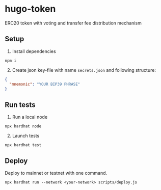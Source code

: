 # hugo-token
ERC20 token with voting and transfer fee distribution mechanism

## Setup
1. Install dependencies

```
npm i
```

2. Create json key-file with name `secrets.json` and following structure:
```json
{
  "mnemonic": "YOUR BIP39 PHRASE"
}
```

## Run tests

1. Run a local node
```
npx hardhat node
```

2. Launch tests
```
npx hardhat test
```

## Deploy

Deploy to mainnet or testnet with one command.
```
npx hardhat run --network <your-network> scripts/deploy.js
```
